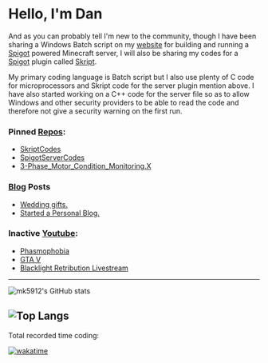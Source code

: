# Hello, I'm Dan 

And as you can probably tell I'm new to the community, though I have been sharing a Windows Batch script on my [website](https://www.myeasyserver.xyz/) for building and running a [Spigot](https://www.spigotmc.org/) powered Minecraft server, I will also be sharing my codes for a [Spigot](https://www.spigotmc.org/) plugin called [Skript](https://www.skuinty.com/downloads).

My primary coding language is Batch script but I also use plenty of C code for microprocessors and Skript code for the server plugin mention above. I have also started working on a C++ code for the server file so as to allow Windows and other security providers to be able to read the code and therefore not give a security warning on the first run.

### Pinned [Repos](https://github.com/mk5912?tab=repositories):
- [SkriptCodes](https://github.com/mk5912/SkriptCodes)
- [SpigotServerCodes](https://github.com/mk5912/SpigotServerCodes)
- [3-Phase_Motor_Condition_Monitoring.X](https://github.com/mk5912/3-Phase_Motor_Condition_Monitoring.X)

### [Blog](https://www.myeasyserver.xyz/blog2) Posts
<!-- BLOG:START -->
- [Wedding gifts.](https://www.myeasyserver.xyz/blog2/wedding-gifts)
- [Started a Personal Blog.](https://www.myeasyserver.xyz/blog2/started-a-personal-blog)
<!-- BLOG:END -->

### Inactive [Youtube](https://www.youtube.com/channel/UCt04NKIHCuVgYeE8-V6K9ww):
<!-- YOUTUBE:START -->
- [Phasmophobia](https://www.youtube.com/watch?v=50y1qUDf7K0)
- [GTA V](https://www.youtube.com/watch?v=RiXR2d591XA)
- [Blacklight Retribution Livestream](https://www.youtube.com/watch?v=mIqi1Ih45rc)
<!-- YOUTUBE:END -->
---
![mk5912's GitHub stats](https://github-readme-stats.vercel.app/api?username=mk5912&show_icons=true&theme=dark&include_all_commits=true&count_private_commits=true)

![Top Langs](https://github-readme-stats.vercel.app/api/top-langs/?username=mk5912&show_icons=true&theme=dark)
---
Total recorded time coding:

[![wakatime](https://wakatime.com/badge/user/2c230bc3-d896-4e60-91a0-a1e608bee0b2.svg)](https://wakatime.com/@mk5912)

<!-- ![mk5912's wakatime stats](https://github-readme-stats.vercel.app/api/wakatime?username=2c230bc3-d896-4e60-91a0-a1e608bee0b2&show_icons=true&theme=dark) -->

